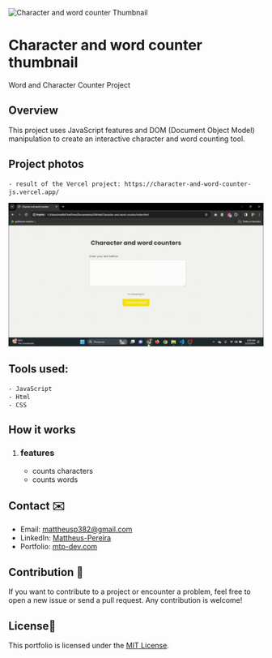 ![Character and word counter Thumbnail](https://imgur.com/a/A8lRrWz)

# Character and word counter thumbnail

Word and Character Counter Project

## Overview

This project uses JavaScript features and DOM (Document Object Model) manipulation to create an interactive character and word counting tool. 

## Project photos

    - result of the Vercel project: https://character-and-word-counter-js.vercel.app/

![GIF of the result](gif/project-result.gif)


## Tools used:
    - JavaScript
    - Html
    - CSS


## How it works

1. ### features
    - counts characters
    - counts words


## Contact ✉️

- Email: mattheusp382@gmail.com
- LinkedIn: [Mattheus-Pereira](https://www.linkedin.com/in/mattheuspereira/)
- Portfolio: [mtp-dev.com](https://mtpdev.com.br/)

## Contribution 🤝

If you want to contribute to a project or encounter a problem, feel free to open a new issue or send a pull request. Any contribution is welcome!

## License📄 

This portfolio is licensed under the [MIT License](https://opensource.org/licenses/MIT).